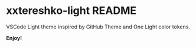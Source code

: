 # xxtereshko-light README

VSCode Light theme inspired by GitHub Theme and One Light color tokens.

**Enjoy!**
